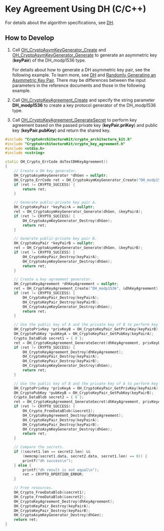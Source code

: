 # Key Agreement Using DH (C/C++)

<!--Kit: Crypto Architecture Kit-->
<!--Subsystem: Security-->
<!--Owner: @zxz--3-->
<!--Designer: @lanming-->
<!--Tester: @PAFT-->
<!--Adviser: @zengyawen-->

For details about the algorithm specifications, see [DH](crypto-key-agreement-overview.md#dh).

## How to Develop

1. Call [OH_CryptoAsymKeyGenerator_Create](../../reference/apis-crypto-architecture-kit/capi-crypto-asym-key-h.md#oh_cryptoasymkeygenerator_create) and [OH_CryptoAsymKeyGenerator_Generate](../../reference/apis-crypto-architecture-kit/capi-crypto-asym-key-h.md#oh_cryptoasymkeygenerator_generate) to generate an asymmetric key (**keyPair**) of the DH_modp1536 type.

   For details about how to generate a DH asymmetric key pair, see the following example. To learn more, see [DH](crypto-asym-key-generation-conversion-spec.md#dh) and [Randomly Generating an Asymmetric Key Pair](crypto-generate-asym-key-pair-randomly-ndk.md). There may be differences between the input parameters in the reference documents and those in the following example.

2. Call [OH_CryptoKeyAgreement_Create](../../reference/apis-crypto-architecture-kit/capi-crypto-key-agreement-h.md#oh_cryptokeyagreement_create) and specify the string parameter **DH_modp1536** to create a key protocol generator of the DH_modp1536 type.

3. Call [OH_CryptoKeyAgreement_GenerateSecret](../../reference/apis-crypto-architecture-kit/capi-crypto-key-agreement-h.md#oh_cryptokeyagreement_generatesecret) to perform key agreement based on the passed private key (**keyPair.priKey**) and public key (**keyPair.pubKey**) and return the shared key.

```C++
#include "CryptoArchitectureKit/crypto_architecture_kit.h"
#include "CryptoArchitectureKit/crypto_key_agreement.h"
#include <stdio.h>
#include <cstring>

static OH_Crypto_ErrCode doTestDHKeyAgreement()
{
    // Create a DH key generator.
    OH_CryptoAsymKeyGenerator *dhGen = nullptr;
    OH_Crypto_ErrCode ret = OH_CryptoAsymKeyGenerator_Create("DH_modp1536", &dhGen);
    if (ret != CRYPTO_SUCCESS) {
        return ret;
    }

    // Generate public-private key pair A.
    OH_CryptoKeyPair *keyPairA = nullptr;
    ret = OH_CryptoAsymKeyGenerator_Generate(dhGen, &keyPairA);
    if (ret != CRYPTO_SUCCESS) {
        OH_CryptoAsymKeyGenerator_Destroy(dhGen);
        return ret;
    }

    // Generate public-private key pair B.
    OH_CryptoKeyPair *keyPairB = nullptr;
    ret = OH_CryptoAsymKeyGenerator_Generate(dhGen, &keyPairB);
    if (ret != CRYPTO_SUCCESS) {
        OH_CryptoKeyPair_Destroy(keyPairA);
        OH_CryptoAsymKeyGenerator_Destroy(dhGen);
        return ret;
    }

    // Create a key agreement generator.
    OH_CryptoKeyAgreement *dhKeyAgreement = nullptr;
    ret = OH_CryptoKeyAgreement_Create("DH_modp1536", &dhKeyAgreement);
    if (ret != CRYPTO_SUCCESS) {
        OH_CryptoKeyPair_Destroy(keyPairA);
        OH_CryptoKeyPair_Destroy(keyPairB);
        OH_CryptoAsymKeyGenerator_Destroy(dhGen);
        return ret;
    }

    // Use the public key of A and the private key of B to perform key agreement.
    OH_CryptoPrivKey *privKeyB = OH_CryptoKeyPair_GetPrivKey(keyPairB);
    OH_CryptoPubKey *pubKeyA = OH_CryptoKeyPair_GetPubKey(keyPairA);
    Crypto_DataBlob secret1 = { 0 };
    ret = OH_CryptoKeyAgreement_GenerateSecret(dhKeyAgreement, privKeyB, pubKeyA, &secret1);
    if (ret != CRYPTO_SUCCESS) {
        OH_CryptoKeyAgreement_Destroy(dhKeyAgreement);
        OH_CryptoKeyPair_Destroy(keyPairA);
        OH_CryptoKeyPair_Destroy(keyPairB);
        OH_CryptoAsymKeyGenerator_Destroy(dhGen);
        return ret;
    }

    // Use the public key of B and the private key of A to perform key agreement.
    OH_CryptoPrivKey *privKeyA = OH_CryptoKeyPair_GetPrivKey(keyPairA);
    OH_CryptoPubKey *pubKeyB = OH_CryptoKeyPair_GetPubKey(keyPairB);
    Crypto_DataBlob secret2 = { 0 };
    ret = OH_CryptoKeyAgreement_GenerateSecret(dhKeyAgreement, privKeyA, pubKeyB, &secret2);
    if (ret != CRYPTO_SUCCESS) {
        OH_Crypto_FreeDataBlob(&secret1);
        OH_CryptoKeyAgreement_Destroy(dhKeyAgreement);
        OH_CryptoKeyPair_Destroy(keyPairA);
        OH_CryptoKeyPair_Destroy(keyPairB);
        OH_CryptoAsymKeyGenerator_Destroy(dhGen);
        return ret;
    }

    // Compare the secrets.
    if ((secret1.len == secret2.len) &&
        (memcmp(secret1.data, secret2.data, secret1.len) == 0)) {
        printf("dh success\n");
    } else {
        printf("dh result is not equal\n");
        ret = CRYPTO_OPERTION_ERROR;
    }

    // Free resources.
    OH_Crypto_FreeDataBlob(&secret1);
    OH_Crypto_FreeDataBlob(&secret2);
    OH_CryptoKeyAgreement_Destroy(dhKeyAgreement);
    OH_CryptoKeyPair_Destroy(keyPairA);
    OH_CryptoKeyPair_Destroy(keyPairB);
    OH_CryptoAsymKeyGenerator_Destroy(dhGen);
    return ret;
}
```

